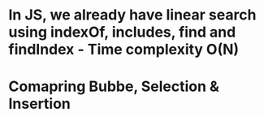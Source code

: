 # In JS, we already have linear search using indexOf, includes, find and findIndex - Time complexity O(N)

# Comapring Bubbe, Selection & Insertion

